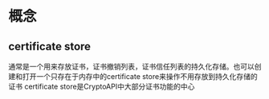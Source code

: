 # 概念
## certificate store
通常是一个用来存放证书，证书撤销列表，证书信任列表的持久化存储。也可以创建和打开一个只存在于内存中的certificate store来操作不用存放到持久化存储的证书
certificate store是CryptoAPI中大部分证书功能的中心
